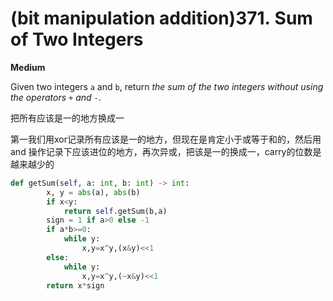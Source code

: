 # (bit manipulation addition)371. Sum of Two Integers

**Medium**

Given two integers `a` and `b`, return *the sum of the two integers without using the operators* `+` *and* `-`.

把所有应该是一的地方换成一

第一我们用xor记录所有应该是一的地方，但现在是肯定小于或等于和的，然后用and 操作记录下应该进位的地方，再次异或，把该是一的换成一，carry的位数是越来越少的

```python
def getSum(self, a: int, b: int) -> int:
        x, y = abs(a), abs(b)
        if x<y:
            return self.getSum(b,a)
        sign = 1 if a>0 else -1
        if a*b>=0:
            while y:
                x,y=x^y,(x&y)<<1
        else:
            while y:
                x,y=x^y,(~x&y)<<1
        return x*sign
```